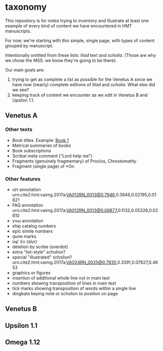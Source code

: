 # taxonomy

This repository is for notes trying to inventory and illustrate at least one example of every kind of content we have encountered in HMT manuscripts.

For now, we're starting with this simple, single page, with types of content grouped by manuscript.

Intentionally omitted from these lists:  *Iliad* text and *scholia*.  (Those are why we chose the MSS:  we know they're going to be there).

Our main goals are:

1.  trying to get as complete a list as possible for the Venetus A since we have now (nearly) complete editions of *Iliad* and *scholia*.  What else did we see?
2.  keeping track of content we encounter *as we edit* in Venetus B and Upsilon 1.1.

## Venetus A

### Other texts

-   Book titles.  Example:  [Book 1](http://www.homermultitext.org/ict2/?urn=urn:cite2:hmt:vaimg.2017a:VA012RN_0013@0.2087,0.2122,0.1653,0.01720)
-   Metrical summaries of books
-   Book subscriptions
-   Scribal meta comment ("Lord help me")
-   Fragments (genuinely fragmentary) of Proclus, *Chrestomathy*
-   Fragment (single page) of *On

### Other features

-   ιστ annotation urn:cite2:hmt:vaimg.2017a:VA012RN_0013@0.7946,0.3946,0.02195,0.01821
-   FAQ annotation urn:cite2:hmt:vaimg.2017a:VA012RN_0013@0.08877,0.1132,0.05326,0.02810
-   γνω annotation
-   ship catalog numbers
-   epic simile numbers
-   quire marks
-   ὑφ' ἕν (slur)
-   deletion by scribe (overdot)
-   extra "list-style" scholion?
-   special "illustrated" scholion? urn:cite2:hmt:vaimg.2017a:VA024RN_0025@0.7835,0.3391,0.07627,0.4653
-   graphics or figures
-   insertion of additional whole line not in main text
-   numbers showing transposition of lines in main text
-   tick marks showing transposition of words within a single line
-   dingbats keying note or scholion to position on page

## Venetus B


## Upsilon 1.1

## Omega 1.12
